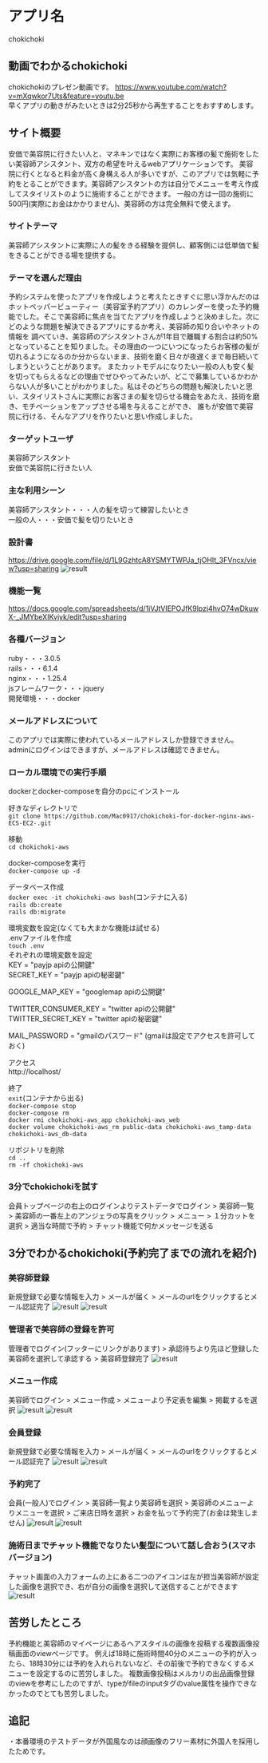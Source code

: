 # アプリ名
chokichoki

## 動画でわかるchokichoki
chokichokiのプレゼン動画です。
https://www.youtube.com/watch?v=mXqwkor7Uts&feature=youtu.be<br>
早くアプリの動きがみたいときは2分25秒から再生することをおすすめします。

## サイト概要
安価で美容院に行きたい人と、マネキンではなく実際にお客様の髪で施術をしたい美容師アシスタント、双方の希望を叶えるwebアプリケーションです。 美容院に行くとなると料金が高く身構える人が多いですが、このアプリでは気軽に予約をとることができます。美容師アシスタントの方は自分でメニューを考え作成してスタイリストのように施術することができます。 一般の方は一回の施術に500円(実際にお金はかかりません)、美容師の方は完全無料で使えます。

### サイトテーマ
美容師アシスタントに実際に人の髪をきる経験を提供し、顧客側には低単価で髪をきることができる場を提供する。

### テーマを選んだ理由
予約システムを使ったアプリを作成しようと考えたときすぐに思い浮かんだのはホットペッパービューティー（美容室予約アプリ）のカレンダーを使った予約機能でした。そこで美容師に焦点を当てたアプリを作成しようと決めました。次にどのような問題を解決できるアプリにするか考え、美容師の知り合いやネットの情報を 調べていき、美容師のアシスタントさんが1年目で離職する割合は約50%となっていることを知りました。その理由の一つにいつになったらお客様の髪が切れるようになるのか分からないまま、技術を磨く日々が夜遅くまで毎日続いてしまうということがあります。 またカットモデルになりたい一般の人も安く髪を切ってもらえるなどの理由でぜひやってみたいが、どこで募集しているかわからない人が多いことがわかりました。私はそのどちらの問題も解決したいと思い、スタイリストさんに実際にお客さまの髪を切らせる機会をあたえ、技術を磨き、モチベーションをアップさせる場を与えることができ、 誰もが安価で美容院に行ける、そんなアプリを作りたいと思い作成しました。

### ターゲットユーザ
美容師アシスタント<br> 
安価で美容院に行きたい人

### 主な利用シーン
美容師アシスタント・・・人の髪を切って練習したいとき<br>
一般の人・・・安価で髪を切りたいとき

### 設計書
https://drive.google.com/file/d/1L9GzhtcA8YSMYTWPJa_tjOHIt_3FVncx/view?usp=sharing
![result](https://github.com/Mac0917/img_for_readme/blob/master/er.png)

### 機能一覧
https://docs.google.com/spreadsheets/d/1iVJtVIEPOJfK9lpzj4hvO74wDkuwX-_JMYbeXIKvjyk/edit?usp=sharing

### 各種バージョン
ruby・・・3.0.5<br>
rails・・・6.1.4<br>
nginx・・・1.25.4<br>
jsフレームワーク・・・jquery<br>
開発環境・・・docker

### メールアドレスについて
このアプリでは実際に使われているメールアドレスしか登録できません。<br>
adminにログインはできますが、メールアドレスは確認できません。

### ローカル環境での実行手順
dockerとdocker-composeを自分のpcにインストール

好きなディレクトリで<br>
`git clone https://github.com/Mac0917/chokichoki-for-docker-nginx-aws-ECS-EC2-.git`

移動<br>
`cd chokichoki-aws`

docker-composeを実行<br>
`docker-compose up -d`

データベース作成<br>
`docker exec -it chokichoki-aws bash`(コンテナに入る)<br>
`rails db:create`<br>
`rails db:migrate`<br>

環境変数を設定(なくても大まかな機能は試せる)<br>
.envファイルを作成<br>
`touch .env`<br>
それぞれの環境変数を設定<br>
KEY = "payjp apiの公開鍵" <br>
SECRET_KEY = "payjp apiの秘密鍵" <br>

GOOGLE_MAP_KEY = "googlemap apiの公開鍵" <br>

TWITTER_CONSUMER_KEY = "twitter apiの公開鍵" <br>
TWITTER_SECRET_KEY = "twitter apiの秘密鍵" <br>

MAIL_PASSWORD = "gmailのパスワード" (gmailは設定でアクセスを許可しておく) <br>

アクセス<br>
http://localhost/<br>

終了<br>
`exit`(コンテナから出る)<br>
`docker-compose stop`<br>
`docker-compose rm`<br>
`docker rmi chokichoki-aws_app chokichoki-aws_web`<br>
`docker volume chokichoki-aws_rm public-data chokichoki-aws_tamp-data chokichoki-aws_db-data`

リポジトリを削除<br>
`cd ..`<br>
`rm -rf chokichoki-aws`

### 3分でchokichokiを試す
会員トップページの右上のログインよりテストデータでログイン > 美容師一覧 > 美容師の一番左上のアンジェラの写真をクリック > メニュー > １分カットを選択 > 適当な時間で予約 > チャット機能で何かメッセージを送る

## 3分でわかるchokichoki(予約完了までの流れを紹介) 
### 美容師登録
新規登録で必要な情報を入力 > メールが届く > メールのurlをクリックするとメール認証完了 
![result](https://github.com/Mac0917/img_for_readme/blob/master/register_hairdresser.png)
![result](https://github.com/Mac0917/img_for_readme/blob/master/hairdresser_mail.png)

### 管理者で美容師の登録を許可
管理者でログイン(フッターにリンクがあります) > 承認待ちより先ほど登録した美容師を選択して承認する > 美容師登録完了
![result](https://github.com/Mac0917/img_for_readme/blob/master/admin.png)

### メニュー作成
美容師でログイン > メニュー作成 > メニューより予定表を編集 > 掲載するを選択
![result](https://github.com/Mac0917/img_for_readme/blob/master/menu.png)
![result](https://github.com/Mac0917/img_for_readme/blob/master/menu2.png)

### 会員登録
新規登録で必要な情報を入力 > メールが届く > メールのurlをクリックするとメール認証完了
![result](https://github.com/Mac0917/img_for_readme/blob/master/register_user.png)
![result](https://github.com/Mac0917/img_for_readme/blob/master/user_mail.png)

### 予約完了
会員(一般人)でログイン > 美容師一覧より美容師を選択 > 美容師のメニューよりメニューを選択 > ご来店日時を選択 > お金を払って予約完了(お金は発生しません)
![result](https://github.com/Mac0917/img_for_readme/blob/master/reserve.png)
![result](https://github.com/Mac0917/img_for_readme/blob/master/reserve_mail.png)

### 施術日までチャット機能でなりたい髪型について話し合おう(スマホバージョン)
チャット画面の入力フォームの上にある二つのアイコンは左が担当美容師が設定した画像を選択でき、右が自分の画像を選択して送信することができます
![result](https://github.com/Mac0917/img_for_readme/blob/master/chat.gif)

## 苦労したところ
予約機能と美容師のマイページにあるヘアスタイルの画像を投稿する複数画像投稿画面のviewページです。
例えば18時に施術時間40分のメニューの予約が入ったら、18時30分には予約を入れられないなど、その前後で予約できなくするメニューを設定するのに苦労しました。
複数画像投稿はメルカリの出品画像登録のviewを参考にしたのですが、typeがfileのinputタグのvalue属性を操作できなかったのでとても苦労しました。

## 追記
・本番環境のテストデータが外国風なのは顔画像のフリー素材に外国人を採用したためです。



